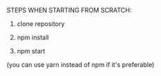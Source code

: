 STEPS WHEN STARTING FROM SCRATCH:

1) clone repository

2) npm install

3) npm start

(you can use yarn instead of npm if it's preferable)
